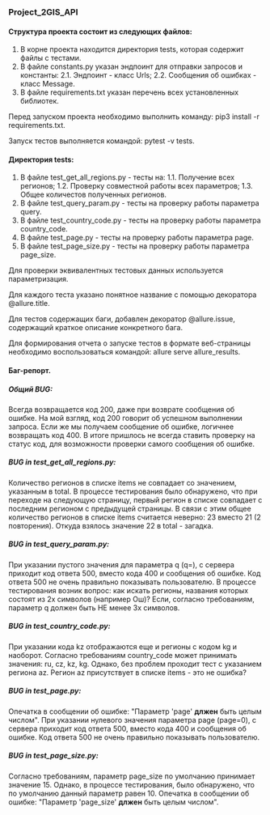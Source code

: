 ### Project_2GIS_API

#### Структура проекта состоит из следующих файлов:

1. В корне проекта находится директория tests, которая содержит файлы с тестами.
2. В файле constants.py указан эндпоинт для отправки запросов и константы:
   2.1. Эндпоинт - класс Urls;
   2.2. Сообщения об ошибках - класс Message.
3. В файле requirements.txt указан перечень всех установленных библиотек.

Перед запуском проекта необходимо выполнить команду: pip3 install -r requirements.txt.

Запуск тестов выполняется командой: pytest -v tests.

#### Директория tests:

1. В файле test_get_all_regions.py - тесты на:
   1.1. Получение всех регионов;
   1.2. Проверку совместной работы всех параметров;
   1.3. Общее количестов полученных регионов.
2. В файле test_query_param.py - тесты на проверку работы параметра query.
3. В файле test_country_code.py - тесты на проверку работы параметра country_code.
4. В файле test_page.py - тесты на проверку работы параметра page.
5. В файле test_page_size.py - тесты на проверку работы параметра page_size.

Для проверки эквивалентных тестовых данных используется параметризация.

Для каждого теста указано понятное название с помощью декоратора @allure.title.

Для тестов содержащих баги, добавлен декоратор @allure.issue, содержащий краткое описание конкретного бага.

Для формирования отчета о запуске тестов в формате веб-страницы необходимо воспользоваться командой: allure serve
allure_results.

#### Баг-репорт.

##### Общий BUG:

Всегда возвращается код 200, даже при возврате сообщения об ошибке.
На мой взгляд, код 200 говорит об успешном выполнении запроса.
Если же мы получаем сообщение об ошибке, логичнее возвращать код 400.
В итоге пришлось не всегда ставить проверку на статус код, для возможности проверки самого сообщения об ошибке.

##### BUG in test_get_all_regions.py:

Количество регионов в списке items не совпадает со значением, указанным в total.
В процессе тестирования было обнаружено, что при переходе на следующую страницу, первый регион в списке совпадает с
последним регионом с предыдущей страницы.
В связи с этим общее количество регионов в списке items считается неверно: 23 вместо 21 (2 повторения).
Откуда взялось значение 22 в total - загадка.

##### BUG in test_query_param.py:

При указании пустого значения для параметра q (q=), с сервера приходит код ответа 500, вместо кода 400 и сообщения об
ошибке.
Код ответа 500 не очень правильно показывать пользователю.
В процессе тестирования возник вопрос: как искать регионы, названия которых состоят из 2х символов (например Ош)? Если,
согласно требованиям, параметр q должен быть НЕ менее 3х символов.

##### BUG in test_country_code.py:

При указании кода kz отображаются еще и регионы с кодом kg и наоборот.
Согласно требованиям country_code может принимать значения: ru, cz, kz, kg. Однако, без проблем проходит тест с
указанием региона az. Регион az присутствует в списке items - это не ошибка?

##### BUG in test_page.py:

Опечатка в сообщении об ошибке: "Параметр 'page' **длжен** быть целым числом".
При указании нулевого значения параметра page (page=0), с сервера приходит код ответа 500, вместо кода 400 и сообщения
об ошибке.
Код ответа 500 не очень правильно показывать пользователю.

##### BUG in test_page_size.py:

Согласно требованиям, параметр page_size по умолчанию принимает значение 15. Однако, в процессе тестирования, было
обнаружено, что по умолчанию данный параметр равен 10.
Опечатка в сообщении об ошибке: "Параметр 'page_size' **длжен** быть целым числом".


